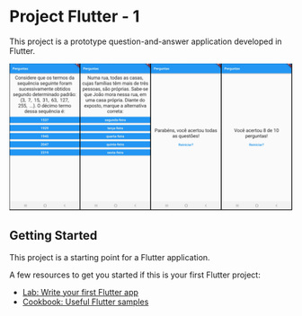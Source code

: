 # Project Flutter - 1

This project is a prototype question-and-answer application developed in Flutter.

![First Screen](https://github.com/CaioNoboa/5-flutter-1/blob/main/images/Imagem_1.jpg)

## Getting Started

This project is a starting point for a Flutter application.

A few resources to get you started if this is your first Flutter project:

- [Lab: Write your first Flutter app](https://flutter.dev/docs/get-started/codelab)
- [Cookbook: Useful Flutter samples](https://flutter.dev/docs/cookbook)